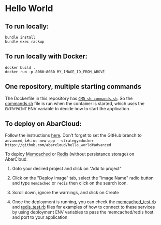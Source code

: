 # Hello World


## To run locally:

```
bundle install
bundle exec rackup
```


## To run locally with Docker:

```
docker build .
docker run -p 8080:8080 MY_IMAGE_ID_FROM_ABOVE
```


## One repository, multiple starting commands

The Dockerfile in this repository has [`CMD sh commands.sh`](Dockerfile#L17). So the [commands.sh](commands.sh) file is run when the container is started, which uses the `ENTRYPOINT` ENV variable to decide how to start the application.


## To deploy on AbarCloud:

Follow the instructions [here](https://docs.abarcloud.com). Don't forget to set the GitHub branch to `advanced`, i.e.:
  `oc new-app --strategy=docker https://github.com/abarcloud/hello_world#advanced`

To deploy [Memcached](https://hub.docker.com/_/memcached) or [Redis](https://hub.docker.com/_/redis/) (without persistance storage) on AbarCloud:

1. Goto your desired project and click on "Add to project"

2. Click on the "Deploy Image" tab, select the "Image Name" radio button and type `memcached` or `redis` then click on the search icon.

3. Scroll down, ignore the warnings, and click on Create

4. Once the deployment is running, you can check the [memcached_test.rb](memcached_test.rb) and [redis_test.rb](redis_test.rb) files for examples of how to connect to these services by using deployment ENV variables to pass the memcached/redis host and port to your application.
